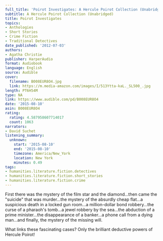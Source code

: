 ```yaml
---
full_title: 'Poirot Investigates: A Hercule Poirot Collection (Unabridged)'
subtitle: A Hercule Poirot Collection (Unabridged)
title: Poirot Investigates
topics:
- Anthologies
- Short Stories
- Crime Fiction
- Traditional Detectives
date_published: '2012-07-03'
authors:
- Agatha Christie
publisher: HarperAudio
format: Audiobook
language: English
source: Audible
cover:
  filename: B008EUR8O4.jpg
  link: https://m.media-amazon.com/images/I/513Ytta-kaL._SL500_.jpg
length: PT6H54M
type: NA
link: https://www.audible.com/pd/B008EUR8O4
date: '2015-08-10'
asin: B008EUR8O4
rating:
  rating: 4.587958607714017
  count: 1063
narrators:
- David Suchet
listening_summary:
  unknown:
    start: '2015-08-10'
    end: '2015-08-10'
    timezone: America/New_York
    location: New York
    minutes: 0.49
tags:
- humanities.literature.fiction.detectives
- humanities.literature.fiction.short_stories
- humanities.literature.fiction.crime
---
```

First there was the mystery of the film star and the diamond...then came the "suicide" that was murder...the mystery of the absurdly cheap flat...a suspicious death in a locked gun room...a million-dollar bond robbery...the curse of a pharaoh's tomb...a jewel robbery by the sea...the abduction of a prime minister...the disappearance of a banker...a phone call from a dying man...and finally, the mystery of the missing will.

What links these fascinating cases? Only the brilliant deductive powers of Hercule Poirot!


